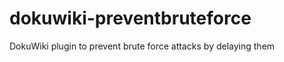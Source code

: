 dokuwiki-preventbruteforce
==========================

DokuWiki plugin to prevent brute force attacks by delaying them